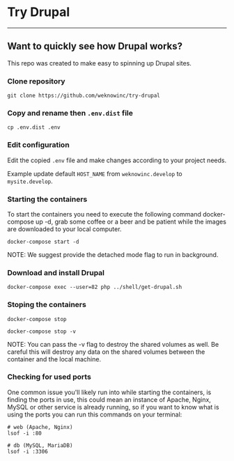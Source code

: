 # Try Drupal
---

## Want to quickly see how Drupal works?

This repo was created to make easy to spinning up Drupal sites.

### Clone repository
```
git clone https://github.com/weknowinc/try-drupal
```

### Copy and rename then `.env.dist` file
```
cp .env.dist .env
```

### Edit configuration
Edit the copied `.env` file and make changes according to your project needs.

Example update default `HOST_NAME` from `weknowinc.develop` to `mysite.develop`.

### Starting the containers
To start the containers you need to execute the following command docker-compose up -d, grab some coffee or a beer and be patient while the images are downloaded to your local computer.
```
docker-compose start -d
```
NOTE: We suggest provide the detached mode flag to run in background.

### Download and install Drupal
```
docker-compose exec --user=82 php ../shell/get-drupal.sh
```

### Stoping the containers
```
docker-compose stop

docker-compose stop -v
```
NOTE: You can pass the -v flag to destroy the shared volumes as well. Be careful this will destroy any data on the shared volumes between the container and the local machine.

### Checking for used ports
One common issue you'll likely run into while starting the containers, is finding the ports in use, this could mean an instance of Apache, Nginx, MySQL or other service is already running, so if you want to know what is using the ports you can run this commands on your terminal:

```
# web (Apache, Nginx)
lsof -i :80

# db (MySQL, MariaDB)
lsof -i :3306
```
